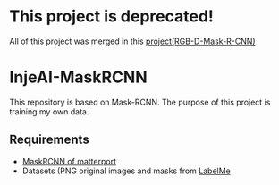 # This project is deprecated!
All of this project was merged in this [project(RGB-D-Mask-R-CNN)](https://github.com/PastelDew/RGB-D-Mask-R-CNN)

# InjeAI-MaskRCNN
This repository is based on Mask-RCNN. The purpose of this project is training my own data.

## Requirements
- [MaskRCNN of matterport](https://github.com/matterport/Mask_RCNN.git)
- Datasets (PNG original images and masks from [LabelMe](http://labelme.csail.mit.edu/Release3.0/)
